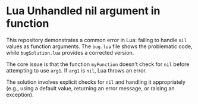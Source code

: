 # Lua Unhandled nil argument in function

This repository demonstrates a common error in Lua: failing to handle `nil` values as function arguments.  The `bug.lua` file shows the problematic code, while `bugSolution.lua` provides a corrected version.

The core issue is that the function `myFunction` doesn't check for `nil` before attempting to use `arg1`.  If `arg1` is `nil`, Lua throws an error.

The solution involves explicit checks for `nil` and handling it appropriately (e.g., using a default value, returning an error message, or raising an exception).